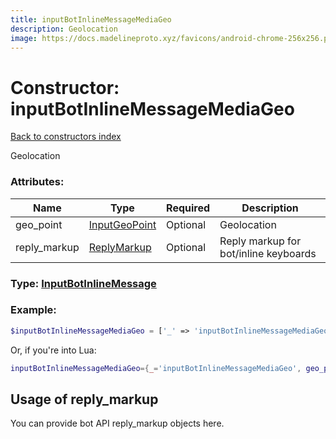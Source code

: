 ```yaml
---
title: inputBotInlineMessageMediaGeo
description: Geolocation
image: https://docs.madelineproto.xyz/favicons/android-chrome-256x256.png
---
```

# Constructor: inputBotInlineMessageMediaGeo  
[Back to constructors index](index.md)



Geolocation

### Attributes:

| Name     |    Type       | Required | Description |
|----------|---------------|----------|-------------|
|geo\_point|[InputGeoPoint](../types/InputGeoPoint.md) | Optional|Geolocation|
|reply\_markup|[ReplyMarkup](../types/ReplyMarkup.md) | Optional|Reply markup for bot/inline keyboards|



### Type: [InputBotInlineMessage](../types/InputBotInlineMessage.md)


### Example:

```php
$inputBotInlineMessageMediaGeo = ['_' => 'inputBotInlineMessageMediaGeo', 'geo_point' => InputGeoPoint, 'reply_markup' => ReplyMarkup];
```  


Or, if you're into Lua:

```lua
inputBotInlineMessageMediaGeo={_='inputBotInlineMessageMediaGeo', geo_point=InputGeoPoint, reply_markup=ReplyMarkup}

```



## Usage of reply_markup

You can provide bot API reply_markup objects here.  


